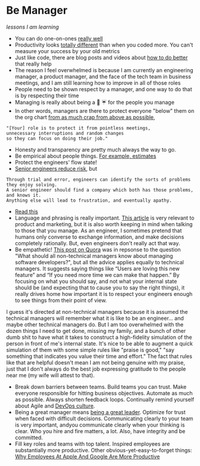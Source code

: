 # Be Manager
_lessons I am learning_

- You can do one-on-ones [really well](http://randsinrepose.com/archives/the-update-the-vent-and-the-disaster/)
- Productivity looks [totally different](http://www.tombartel.de//2016/07/05/recalibrate-your-productivity-sensors/) than when you coded more. You can't measure your success by your old metrics
- Just like code, there are blog posts and videos about [how to do better](https://www.infoq.com/presentations/team-groups-culture) that really help
- The reason I feel overwhelmed is because I am currently an engineering manager, a product manager, and the face of the tech team in business meetings, and I am still learning how to improve in all of those roles
- People need to be shown respect by a manager, and one way to do that is by respecting their time
- Managing is really about being a :poop: :umbrella: for the people you manage
- In other words, managers are there to protect everyone "below" them on the org chart [from as much crap from above as possible](http://shitumbrella.ideationkings.com/), 
```
"[Your] role is to protect it from pointless meetings,
unnecessary interruptions and random changes
so they can focus on doing their job."
```
- Honesty and transparency are pretty much always the way to go.
- Be empirical about people things. [For example, estimates](http://www.joelonsoftware.com/items/2007/10/26.html)
- Protect the engineers' flow state!
- [Senior engineers reduce risk](https://medium.com/@ztellman/senior-engineers-reduce-risk-5ab2adc13c97#.45prgrqbo), but
```
Through trial and error, engineers can identify the sorts of problems they enjoy solving.
A senior engineer should find a company which both has those problems, and knows it.
Anything else will lead to frustration, and eventually apathy.
```
- [Read this](http://larahogan.me/blog/manager-levels/)
- Language and phrasing is really important. [This article](http://www.latimes.com/opinion/op-ed/la-oe-cialdini-presuasion-20161023-snap-story.html) is very relevant to product and marketing, but it is also worth keeping in mind when talking to those that you manage. As an engineer, I sometimes pretend that humans only converse to exchange information, and make decisions completely rationally. But, even engineers don't really act that way.
- Be empathetic! [This post on Quora](https://www.quora.com/What-should-all-non-technical-managers-know-about-managing-software-developers/answer/Jeff-Durand) was in repsonse to the question "What should all non-technical managers know about managing software developers?", but all the advice applies equally to technical managers. It suggests saying things like “Users are loving this new feature” and “If you need more time we can make that happen.” By focusing on what you should say, and not what your internal state should be (and expecting that to cause you to say the right things), it really drives home how important it is to respect your engineers enough to see things from their point of view.

I guess it's directed at non-technical managers because it is assumed the technical managers will remember what it is like to be an engineer... and maybe other technical managers do. But I am too overwhelmed with the dozen things I need to get done, missing my family, and a bunch of other dumb shit to have what it takes to construct a high-fidelity simulation of the person in front of me's internal state. It's nice to be able to augment a quick simulation of them with some simple rules like "praise is good," "say something that indicates you value their time and effort." The fact that rules like that are helpful doesn't mean I am not being genuine with my praise, just that I don't always do the best job expressing gratitude to the people near me (my wife will attest to that).
- Break down barriers between teams. Build teams you can trust. Make everyone responsible for hitting business objectives. Automate as much as possible. Always shorten feedback loops. Continually remind yourself about Agile and [DevOps culture](http://martinfowler.com/bliki/DevOpsCulture.html).
- Being a great manager means [being a great leader](https://blog.ycombinator.com/how-do-you-measure-leadership/). Optimize for trust when faced with difficult decisions. Communicating clearly to your team is very important, andyou communicate clearly when your thinking is clear. Who you hire and fire matters, a lot. Also, have integrity and be committed. 
- Fill key roles and teams with top talent. Inspired employees are substantially more productive. Other obvious-yet-easy-to-forget things: [Why Employees At Apple And Google Are More Productive](https://www.fastcompany.com/3068771/how-employees-at-apple-and-google-are-more-productive)
